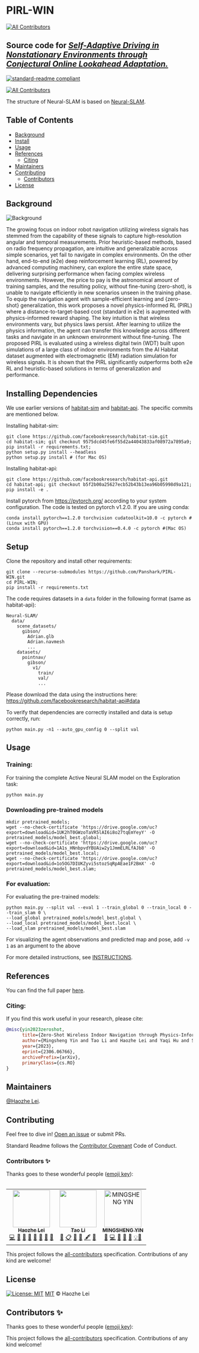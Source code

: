 # PIRL-WIN
<!-- ALL-CONTRIBUTORS-BADGE:START - Do not remove or modify this section -->
[![All Contributors](https://img.shields.io/badge/all_contributors-1-orange.svg?style=flat-square)](#contributors-)
<!-- ALL-CONTRIBUTORS-BADGE:END -->
## Source code for [*Self-Adaptive Driving in Nonstationary Environments through  Conjectural Online Lookahead Adaptation.*]([https://github.com/Panshark/COLA/blob/main/icra_colav3.pdf](https://github.com/Panshark/PIRL-WIN/blob/main/docs/Zero-Shot_Wireless_Indoor_Navigation_through_Physics-Informed_Reinforcement_Learning.pdf)) 

[![standard-readme compliant](https://img.shields.io/badge/readme%20style-standard-brightgreen.svg?style=flat-square)](https://github.com/RichardLitt/standard-readme)
<!-- ALL-CONTRIBUTORS-BADGE:START - Do not remove or modify this section -->
[![All Contributors](https://img.shields.io/badge/all_contributors-2-orange.svg?style=flat-square)](#contributors-)

The structure of Neural-SLAM is based on [Neural-SLAM](https://devendrachaplot.github.io/projects/Neural-SLAM).

## Table of Contents

- [Background](#background)
- [Install](#install)
- [Usage](#usage)
- [References](#references)
	- [Citing](#citing)
- [Maintainers](#maintainers)
- [Contributing](#contributing)
	- [Contributors](#contributors)
- [License](#license)

## Background
![Background](./docs/overview.png)

The growing focus on indoor robot navigation utilizing wireless signals has stemmed from the capability of these signals to capture high-resolution angular and temporal measurements.  Prior heuristic-based methods, based on radio frequency propagation, are intuitive and generalizable across simple scenarios, yet fail to navigate in complex environments. On the other hand, end-to-end (e2e) deep reinforcement learning (RL), powered by advanced computing machinery, can explore the entire state space, delivering surprising performance when facing complex wireless environments. However, the price to pay is the astronomical amount of training samples, and the resulting policy, without fine-tuning (zero-shot), is unable to navigate efficiently in new scenarios unseen in the training phase. To equip the navigation agent with sample-efficient learning and {zero-shot} generalization, this work proposes a novel physics-informed RL (PIRL) where a distance-to-target-based cost (standard in e2e) is augmented with physics-informed reward shaping. The key intuition is that wireless environments vary, but physics laws persist. After learning to utilize the physics information, the agent can transfer this knowledge across different tasks and navigate in an unknown environment without fine-tuning. The proposed PIRL is evaluated using a wireless digital twin (WDT) built upon simulations of a large class of indoor environments from the AI Habitat dataset augmented with electromagnetic (EM) radiation  simulation for wireless signals.  It is shown that the PIRL significantly outperforms both e2e RL and heuristic-based solutions in terms of generalization and performance.




## Installing Dependencies
We use earlier versions of [habitat-sim](https://github.com/facebookresearch/habitat-sim) and [habitat-api](https://github.com/facebookresearch/habitat-api). The specific commits are mentioned below.

Installing habitat-sim:
```
git clone https://github.com/facebookresearch/habitat-sim.git
cd habitat-sim; git checkout 9575dcd45fe6f55d2a44043833af08972a7895a9; 
pip install -r requirements.txt; 
python setup.py install --headless
python setup.py install # (for Mac OS)

```

Installing habitat-api:
```
git clone https://github.com/facebookresearch/habitat-api.git
cd habitat-api; git checkout b5f2b00a25627ecb52b43b13ea96b05998d9a121; 
pip install -e .
```

Install pytorch from https://pytorch.org/ according to your system configuration. The code is tested on pytorch v1.2.0. If you are using conda:
```
conda install pytorch==1.2.0 torchvision cudatoolkit=10.0 -c pytorch #(Linux with GPU)
conda install pytorch==1.2.0 torchvision==0.4.0 -c pytorch #(Mac OS)
```

## Setup
Clone the repository and install other requirements:
```
git clone --recurse-submodules https://github.com/Panshark/PIRL-WIN.git
cd PIRL-WIN;
pip install -r requirements.txt
```

The code requires datasets in a `data` folder in the following format (same as habitat-api):
```
Neural-SLAM/
  data/
    scene_datasets/
      gibson/
        Adrian.glb
        Adrian.navmesh
        ...
    datasets/
      pointnav/
        gibson/
          v1/
            train/
            val/
            ...
```
Please download the data using the instructions here: https://github.com/facebookresearch/habitat-api#data

To verify that dependencies are correctly installed and data is setup correctly, run:
```
python main.py -n1 --auto_gpu_config 0 --split val
```


## Usage

### Training:
For training the complete Active Neural SLAM model on the Exploration task:
```
python main.py
```

### Downloading pre-trained models
```
mkdir pretrained_models;
wget --no-check-certificate 'https://drive.google.com/uc?export=download&id=1UK2hT0GWzoTaVR5lAI6i8o27tqEmYeyY' -O pretrained_models/model_best.global;
wget --no-check-certificate 'https://drive.google.com/uc?export=download&id=1A1s_HNnbpvdYBUAiw2y1JmmELRLfAJb8' -O pretrained_models/model_best.local;
wget --no-check-certificate 'https://drive.google.com/uc?export=download&id=1o5OG7DIUKZyvi5stozSqRpAEae1F2BmX' -O pretrained_models/model_best.slam;
```

### For evaluation:
For evaluating the pre-trained models:
```
python main.py --split val --eval 1 --train_global 0 --train_local 0 --train_slam 0 \
--load_global pretrained_models/model_best.global \
--load_local pretrained_models/model_best.local \
--load_slam pretrained_models/model_best.slam 
```

For visualizing the agent observations and predicted map and pose, add `-v 1` as an argument to the above

For more detailed instructions, see [INSTRUCTIONS](./docs/INSTRUCTIONS.md).


## References
You can find the full paper [here](https://arxiv.org/abs/2306.06766).

### Citing:

If you find this work useful in your research, please cite:

```bibtex
@misc{yin2023zeroshot,
      title={Zero-Shot Wireless Indoor Navigation through Physics-Informed Reinforcement Learning}, 
      author={Mingsheng Yin and Tao Li and Haozhe Lei and Yaqi Hu and Sundeep Rangan and Quanyan Zhu},
      year={2023},
      eprint={2306.06766},
      archivePrefix={arXiv},
      primaryClass={cs.RO}
}

```

## Maintainers

[@Haozhe Lei](https://github.com/Panshark).

## Contributing

Feel free to dive in! [Open an issue](https://github.com/Panshark/Attack_metaRL/issues/new) or submit PRs.

Standard Readme follows the [Contributor Covenant](http://contributor-covenant.org/version/1/3/0/) Code of Conduct.

### Contributors ✨

Thanks goes to these wonderful people ([emoji key](https://allcontributors.org/docs/en/emoji-key)):

<!-- ALL-CONTRIBUTORS-LIST:START - Do not remove or modify this section -->
<!-- prettier-ignore-start -->
<!-- markdownlint-disable -->

<table>
  <tr>
    
  </tr>
</table>

<table>
  <tbody>
    <tr>
	    <td align="center"><a href="https://github.com/Panshark"><img src="https://avatars.githubusercontent.com/u/71244619?v=4?s=100" width="100px;" alt=""/><br /><sub><b>Haozhe Lei</b></sub></a><br /><a href="https://github.com/Panshark/Attack_metaRL/commits?author=Panshark" title="Code">💻</a> <a href="#data-Panshark" title="Data">🔣</a> <a href="https://github.com/Panshark/Attack_metaRL/commits?author=Panshark" title="Documentation">📖</a> <a href="#ideas-Panshark" title="Ideas, Planning, & Feedback">🤔</a> <a href="#maintenance-Panshark" title="Maintenance">🚧</a> <a href="#projectManagement-Panshark" title="Project Management">📆</a> <a href="https://github.com/Panshark/Attack_metaRL/pulls?q=is%3Apr+reviewed-by%3APanshark" title="Reviewed Pull Requests">👀</a> <a href="#design-Panshark" title="Design">🎨</a></td>
    <td align="center"><a href="https://engineering.nyu.edu/student/tao-li-0"><img src="https://avatars.githubusercontent.com/u/46550706?v=4?s=100" width="100px;" alt=""/><br /><sub><b>Tao Li</b></sub></a><br /><a href="#design-TaoLi-NYU" title="Design">🎨</a> <a href="#eventOrganizing-TaoLi-NYU" title="Event Organizing">📋</a> <a href="#ideas-TaoLi-NYU" title="Ideas, Planning, & Feedback">🤔</a> <a href="#data-TaoLi-NYU" title="Data">🔣</a> <a href="#content-TaoLi-NYU" title="Content">🖋</a> <a href="#question-TaoLi-NYU" title="Answering Questions">💬</a></td>
      <td align="center"><a href="https://github.com/MingshengYin"><img src="https://avatars.githubusercontent.com/u/49216072?v=4?s=100" width="100px;" alt="MINGSHENG YIN"/><br /><sub><b>MINGSHENG YIN</b></sub></a><br /><a href="#data-MingshengYin" title="Data">🔣</a> <a href="https://github.com/Panshark/PIRL-WIN/commits?author=MingshengYin" title="Code">💻</a> <a href="https://github.com/Panshark/PIRL-WIN/issues?q=author%3AMingshengYin" title="Bug reports">🐛</a> <a href="#ideas-MingshengYin" title="Ideas, Planning, & Feedback">🤔</a> <a href="#research-MingshengYin" title="Research">🔬</a> <a href="#example-MingshengYin" title="Examples">💡</a><a href="#design-MingshengYin" title="Design">🎨</a></td>
    </tr>
  </tbody>
</table>

<!-- markdownlint-restore -->
<!-- prettier-ignore-end -->

<!-- ALL-CONTRIBUTORS-LIST:END -->

This project follows the [all-contributors](https://github.com/all-contributors/all-contributors) specification. Contributions of any kind are welcome!

## License

[![License: MIT](https://img.shields.io/badge/License-MIT-yellow.svg)](https://github.com/Panshark/PIRL-WIN/blob/main/LICENSE) [MIT](https://github.com/Panshark/PIRL-WIN/blob/main/LICENSE) © Haozhe Lei

## Contributors ✨

Thanks goes to these wonderful people ([emoji key](https://allcontributors.org/docs/en/emoji-key)):

<!-- ALL-CONTRIBUTORS-LIST:START - Do not remove or modify this section -->
<!-- prettier-ignore-start -->
<!-- markdownlint-disable -->
<!-- markdownlint-restore -->
<!-- prettier-ignore-end -->
<!-- ALL-CONTRIBUTORS-LIST:END -->

This project follows the [all-contributors](https://github.com/all-contributors/all-contributors) specification. Contributions of any kind welcome!
